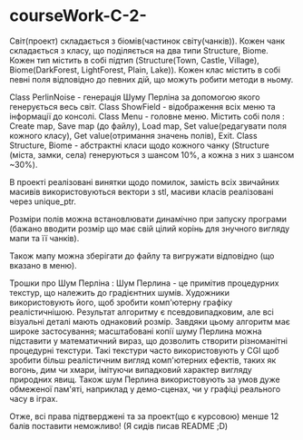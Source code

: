 # courseWork-C-2-

Світ(проект) складається з біомів(частинок світу(чанків)). Кожен чанк складається з класу, що поділяється на два типи Structure, Biome. Кожен тип містить в собі підтип (Structure(Town, Castle, Village), Biome(DarkForest, LightForest, Plain, Lake)). Кожен клас містить в собі певні поля відповідно до певних дій, що можуть робити методи в ньому.

Class PerlinNoise - генерація Шуму Перліна за допомогою якого генерується весь світ.
Class ShowField - відображення всіх меню та інформації до консолі.
Class Menu - головне меню. Містить  собі поля : Create map, Save map (до файлу), Load map, Set value(редагувати поля кожного класу), Get value(отримання значень полів), Exit.
Class Structure, Biome - абстрактні класи щодо кожного чанку (Structure (міста, замки, села) генеруються з шансом 10%, а кожна з них з шансом ~30%).

В проекті реалізовані винятки щодо помилок, замість всіх звичайних масивів використовуються вектори з stl, масиви класів реалізовані через unique_ptr. 

Розміри полів можна встановлювати динамічно при запуску програми (бажано вводити розмір що має свій цілий корінь для знучного вигляду мапи та її чанків).

Також мапу можна зберігати до файлу та вигружати відповідно (що вказано в меню).

Трошки про Шум Перліна : 
Шум Перлина - це примітив процедурних текстур, що належить до градієнтних шумів. Художники використовують його, щоб зробити комп'ютерну графіку реалістичнішою. Результат алгоритму є псевдовипадковим, але всі візуальні деталі мають однаковий розмір. Завдяки цьому алгоритм має широке застосування; масштабовані копії шуму Перлина можна підставити у математичний вираз, що дозволить створити різноманітні процедурні текстури. Такі текстури часто використовують у CGI щоб зробити більш реалістичним вигляд комп'ютерних ефектів, таких як вогонь, дим чи хмари, імітуючи випадковий характер вигляду природних явищ. Також шум Перлина використовують за умов дуже обмеженої пам'яті, наприклад у демо-сценах, чи у графіці реального часу в іграх.

Отже, всі права підтверджені та за проект(що є курсовою) менше 12 балів поставити неможливо! (Я сидів писав README ;D)
